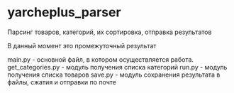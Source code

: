 # yarcheplus_parser
Парсинг товаров, категорий, их сортировка, отправка результатов 

В данный момент это промежуточный результат

main.py - основной файл, в котором осуществляется работа. 
get_categories.py - модуль получения списка категорий
run.py - модуль получения списка товаров
save.py - модуль сохранения результата в файлы, сжатия и отправки по почте
